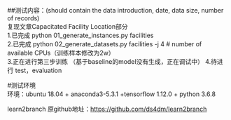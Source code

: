 ##测试内容：(should contain the data introduction, date, data size, number of records)  
复现文章Capacitated Facility Location部分  
1.已完成  python 01_generate_instances.py facilities  
2.已完成 python 02_generate_datasets.py facilities -j 4  # number of available CPUs（训练样本修改为2w）  
3.正在进行第三步训练 （基于baseline的model没有生成，正在调试中）
4.待进行 test，evaluation

#测试环境  
环境：ubuntu 18.04 + anaconda3-5.3.1 +tensorflow 1.12.0 + python 3.6.8

learn2branch 原github地址：https://github.com/ds4dm/learn2branch
